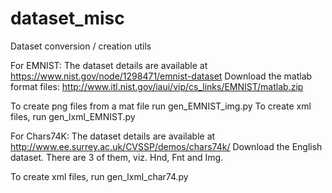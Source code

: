 # dataset_misc
Dataset conversion / creation utils

For EMNIST:
The dataset details are available at https://www.nist.gov/node/1298471/emnist-dataset
Download the matlab format files: http://www.itl.nist.gov/iaui/vip/cs_links/EMNIST/matlab.zip

To create png files from a mat file run gen_EMNIST_img.py
To create xml files, run gen_lxml_EMNIST.py

For Chars74K:
The dataset details are available at http://www.ee.surrey.ac.uk/CVSSP/demos/chars74k/
Download the English dataset. There are 3 of them, viz. Hnd, Fnt and Img.

To create xml files, run gen_lxml_char74.py
